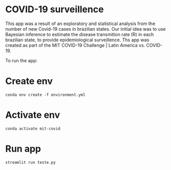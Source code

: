 # COVID-19 surveillence

This app was a result of an exploratory and statistical analysis from the number of new Covid-19 cases in brazilian states. Our initial idea was to use Bayesian inference to estimate the disease transmition rate (R) in each brazilian state, to provide epidemiological surveillence. 
Ths app was created as part of the MIT COVID-19 Challenge | Latin America vs. COVID-19.

To run the app: 
# Create env
`conda env create -f environment.yml`

# Activate env
`conda activate mit-covid`

# Run app
`streamlit run teste.py`
